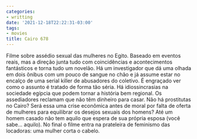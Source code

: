 ```yaml
---
categories:
- writting
date: '2021-12-18T22:22:31-03:00'
tags:
- movies
title: Cairo 678
---
```


Filme sobre assédio sexual das mulheres no Egito. Baseado em eventos reais, mas a direção junta tudo com coincidências e acontecimentos fantásticos e torna tudo um novelão. Há um investigador que dá uma olhada em dois ônibus com um pouco de sangue no chão e já assume estar no encalço de uma serial killer de abusadores do coletivo. É engraçado ver como o assunto é tratado de forma tão séria. Há idiossincrasias na sociedade egípcia que podem tornar a história bem regional. Os assediadores reclamam que não têm dinheiro para casar. Não há prostitutas no Cairo? Será essa uma crise econômica antes de moral por falta de oferta de mulheres para equilibrar os desejos sexuais dos homens? Até um homem casado não tem aquilo que espera de sua própria esposa (você sabe... aquilo). No final o filme entra na prateleira de feminismo das locadoras: uma mulher corta o cabelo.

